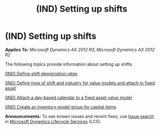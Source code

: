 ﻿---
title: (IND) Setting up shifts
TOCTitle: (IND) Setting up shifts
ms:assetid: c5e9ad1c-ca47-4e24-972f-ecc78af26e81
ms:mtpsurl: https://technet.microsoft.com/en-us/library/JJ664892(v=AX.60)
ms:contentKeyID: 49386220
ms.date: 04/18/2014
mtps_version: v=AX.60
---

# (IND) Setting up shifts 


_**Applies To:** Microsoft Dynamics AX 2012 R3, Microsoft Dynamics AX 2012 R2_

The following topics provide information about setting up shifts.

[(IND) Define shift depreciation rates](ind-define-shift-depreciation-rates.md)

[(IND) Define type of shift and industry for value models and attach to fixed asset](ind-define-type-of-shift-and-industry-for-value-models-and-attach-to-fixed-asset.md)

[(IND) Attach a day-based calendar to a fixed asset value model](ind-attach-a-day-based-calendar-to-a-fixed-asset-value-model.md)

[(IND) Create an inventory model group for capital items](ind-create-an-inventory-model-group-for-capital-items.md)

  
**Announcements:** To see known issues and recent fixes, use [Issue search](http://go.microsoft.com/fwlink/?linkid=389258) in [Microsoft Dynamics Lifecycle Services](http://go.microsoft.com/fwlink/?linkid=306505) (LCS).

